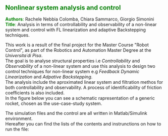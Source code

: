 ### <font color="green"> <span style="font-size:larger;"> Nonlinear system analysis and control </font>


<font color="green">**Authors**:</font>  Rachele Nebbia Colomba, Chiara Sammarco, Giorgio Simonini  
<font color="green">**Title**:</font> Analysis in terms of controllability and observability of a non-linear system and control with FL linearization and adaptive Backstepping techniques. 

This work is a result of the final project for the Master Course "Robot Control", as part of the Robotics and Automation Master Degree at the *Universita´di Pisa*.   
The goal is to analyse structural properties i.e *Controllability* and *Observability* of a non-linear system and use this analysis to design two control techniques for non-linear system e.g *Feedback Dynamic Linearization* and *Adpative Backstepping*.   
The analysis include the aproximated linear system and filtration methos for both controllability and observability.
A process of identificability of friction coefficients is also included.   
In the figure below you can see a schematic rapresentation of a generic rocket, chosen as the use-case-study system.



The simulation files and the control are all written in Matlab/Simulink environment.  
Hereafter you can find the lists of the contents and instrunctions on how to run the file:



